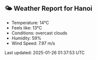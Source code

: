 <!-- WEATHER-START -->
## 🌤 Weather Report for Hanoi

- Temperature: 14°C
- Feels like: 13°C
- Conditions: overcast clouds
- Humidity: 59%
- Wind Speed: 7.97 m/s

Last updated: 2025-01-26 01:37:53 UTC
<!-- WEATHER-END -->
